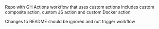 Repo with GH Actions workflow that uses custom actions
Includes custom composite action, custom JS action and custom Docker action

Changes to README should be ignored and not trigger workflow